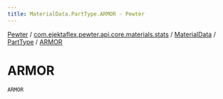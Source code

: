 ```yaml
---
title: MaterialData.PartType.ARMOR - Pewter
---
```


[Pewter](../../../index.html) / [com.ejektaflex.pewter.api.core.materials.stats](../../index.html) / [MaterialData](../index.html) / [PartType](index.html) / [ARMOR](./-a-r-m-o-r.html)

# ARMOR

`ARMOR`